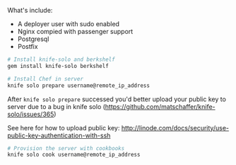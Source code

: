 What's include:
* A deployer user with sudo enabled
* Nginx compied with passenger support
* Postgresql
* Postfix

```sh
# Install knife-solo and berkshelf
gem install knife-solo berkshelf
```

```sh
# Install Chef in server
knife solo prepare username@remote_ip_address
```

After `knife solo prepare` successed
you'd better upload your public key to server due to a bug in knife solo (https://github.com/matschaffer/knife-solo/issues/365)

See here for how to upload public key: http://linode.com/docs/security/use-public-key-authentication-with-ssh

```sh
# Provision the server with cookbooks
knife solo cook username@remote_ip_address
```
